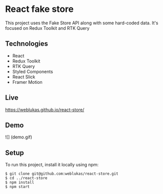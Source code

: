 # React fake store

This project uses the Fake Store API along with some hard-coded data. 
It's focused on Redux Toolkit and RTK Query
## Technologies

* React
* Redux Toolkit
* RTK Query
* Styled Components
* React Slick
* Framer Motion

## Live

https://weblukas.github.io/react-store/
## Demo

![] (demo.gif)
## Setup
To run this project, install it locally using npm:

```
$ git clone git@github.com:weblukas/react-store.git
$ cd ../react-store
$ npm install
$ npm start
```

